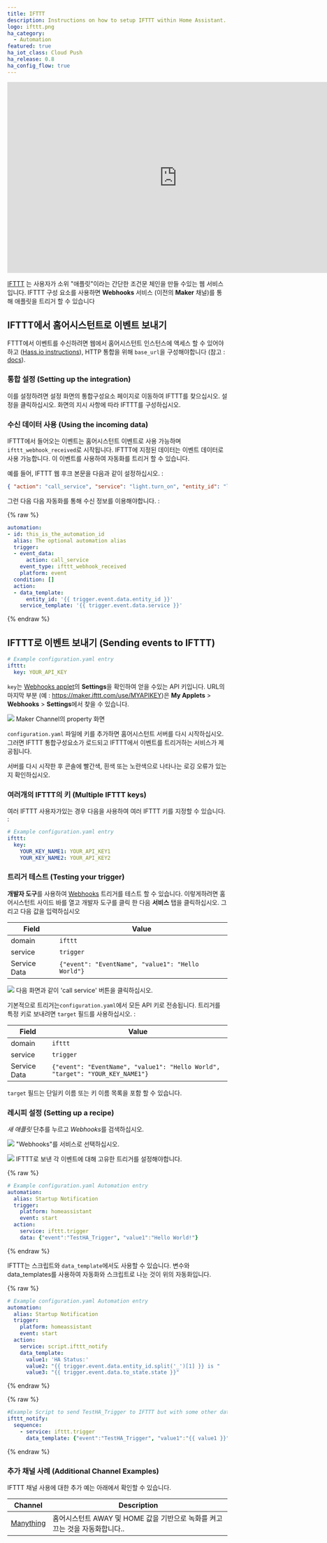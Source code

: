 ```yaml
---
title: IFTTT
description: Instructions on how to setup IFTTT within Home Assistant.
logo: ifttt.png
ha_category:
  - Automation
featured: true
ha_iot_class: Cloud Push
ha_release: 0.8
ha_config_flow: true
---
```


<div class='videoWrapper'>
<iframe width="776" height="437" src="https://www.youtube.com/embed/pQpz_Ms8tiU" frameborder="0" allow="accelerometer; autoplay; encrypted-media; gyroscope; picture-in-picture" allowfullscreen></iframe>
</div>

[IFTTT](https://ifttt.com) 는 사용자가 소위 "애플릿"이라는 간단한 조건문 체인을 만들 수있는 웹 서비스입니다. IFTTT 구성 요소를 사용하면 **Webhooks** 서비스 (이전의 **Maker** 채널)를 통해 애플릿을 트리거 할 수 있습니다 

## IFTTT에서 홈어시스턴트로 이벤트 보내기

FTTT에서 이벤트를 수신하려면 웹에서 홈어시스턴트 인스턴스에 액세스 할 수 있어야하고 ([Hass.io instructions](/addons/duckdns/)), HTTP 통합을 위해 `base_url`을 구성해야합니다 (참고 : [docs](/integrations/http/#base_url)).

### 통합 설정 (Setting up the integration)

이를 설정하려면 설정 화면의 통합구성요소 페이지로 이동하여 IFTTT를 찾으십시오. 설정을 클릭하십시오. 화면의 지시 사항에 따라 IFTTT를 구성하십시오.

### 수신 데이터 사용 (Using the incoming data)

IFTTT에서 들어오는 이벤트는 홈어시스턴트 이벤트로 사용 가능하며 `ifttt_webhook_received`로 시작됩니다. 
IFTTT에 지정된 데이터는 이벤트 데이터로 사용 가능합니다. 이 이벤트를 사용하여 자동화를 트리거 할 수 있습니다.

예를 들어, IFTTT 웹 후크 본문을 다음과 같이 설정하십시오. :

```json
{ "action": "call_service", "service": "light.turn_on", "entity_id": "light.living_room" }
```

그런 다음 다음 자동화를 통해 수신 정보를 이용해야합니다. :

{% raw %}
```yaml
automation:
- id: this_is_the_automation_id
  alias: The optional automation alias
  trigger:
  - event_data:
      action: call_service
    event_type: ifttt_webhook_received
    platform: event
  condition: []
  action:
  - data_template:
      entity_id: '{{ trigger.event.data.entity_id }}'
    service_template: '{{ trigger.event.data.service }}'
```
{% endraw %}

## IFTTT로 이벤트 보내기 (Sending events to IFTTT)

```yaml
# Example configuration.yaml entry
ifttt:
  key: YOUR_API_KEY
```

`key`는 [Webhooks applet](https://ifttt.com/services/maker_webhooks/settings)의 **Settings**을 확인하여 얻을 수있는 API 키입니다. URL의 마지막 부분 (예 : https://maker.ifttt.com/use/MYAPIKEY)은 **My Applets** > **Webhooks** > **Settings**에서 찾을 수 있습니다.


<p class='img'>
<img src='/images/integrations/ifttt/finding_key.png' />
Maker Channel의 property 화면
</p>

`configuration.yaml` 파일에 키를 추가하면 홈어시스턴트 서버를 다시 시작하십시오. 그러면 IFTTT 통합구성요소가 로드되고 IFTTT에서 이벤트를 트리거하는 서비스가 제공됩니다.

<div class='note'>
서버를 다시 시작한 후 콘솔에 빨간색, 흰색 또는 노란색으로 나타나는 로깅 오류가 있는지 확인하십시오.
</div>

### 여러개의 IFTTT의 키 (Multiple IFTTT keys)

여러 IFTTT 사용자가있는 경우 다음을 사용하여 여러 IFTTT 키를 지정할 수 있습니다. :

```yaml
# Example configuration.yaml entry
ifttt:
  key: 
    YOUR_KEY_NAME1: YOUR_API_KEY1
    YOUR_KEY_NAME2: YOUR_API_KEY2
```


### 트리거 테스트 (Testing your trigger)

**개발자 도구**를 사용하여 [Webhooks](https://ifttt.com/maker_webhooks) 트리거를 테스트 할 수 있습니다. 이렇게하려면 홈어시스턴트 사이드 바를 열고 개발자 도구를 클릭 한 다음 **서비스** 탭을 클릭하십시오. 그리고 다음 값을 입력하십시오 

Field | Value
----- | -----
domain | `ifttt`
service | `trigger`
Service Data | `{"event": "EventName", "value1": "Hello World"}`

<p class='img'>
<img src='/images/integrations/ifttt/testing_service.png' />
다음 화면과 같이 'call service' 버튼을 클릭하십시오.
</p>

기본적으로 트리거는`configuration.yaml`에서 모든 API 키로 전송됩니다. 트리거를 특정 키로 보내려면 `target` 필드를 사용하십시오. : 

Field | Value
----- | -----
domain | `ifttt`
service | `trigger`
Service Data | `{"event": "EventName", "value1": "Hello World", "target": "YOUR_KEY_NAME1"}`

`target` 필드는 단일키 이름 또는 키 이름 목록을 포함 할 수 있습니다.

### 레시피 설정 (Setting up a recipe)

*새 애플릿* 단추를 누르고 *Webhooks*를 검색하십시오.

<p class='img'>
<img src='/images/integrations/ifttt/setup_service.png' />
"Webhooks"를 서비스로 선택하십시오.
</p>

<p class='img'>
<img src='/images/integrations/ifttt/setup_trigger.png' />
IFTTT로 보낸 각 이벤트에 대해 고유한 트리거를 설정해야합니다.
</p>

{% raw %}
```yaml
# Example configuration.yaml Automation entry
automation:
  alias: Startup Notification
  trigger:
    platform: homeassistant
    event: start
  action:
    service: ifttt.trigger
    data: {"event":"TestHA_Trigger", "value1":"Hello World!"}
```
{% endraw %}

IFTTT는 스크립트와 `data_template`에서도 사용할 수 있습니다.  변수와 data_templates를 사용하여 자동화와 스크립트로 나눈 것이 위의 자동화입니다.

{% raw %}
```yaml
# Example configuration.yaml Automation entry
automation:
  alias: Startup Notification
  trigger:
    platform: homeassistant
    event: start
  action:
    service: script.ifttt_notify
    data_template:
      value1: 'HA Status:'
      value2: "{{ trigger.event.data.entity_id.split('_')[1] }} is "
      value3: "{{ trigger.event.data.to_state.state }}"
```
{% endraw %}

{% raw %}
```yaml
#Example Script to send TestHA_Trigger to IFTTT but with some other data (homeassistant UP).
ifttt_notify:
  sequence:
    - service: ifttt.trigger
      data_template: {"event":"TestHA_Trigger", "value1":"{{ value1 }}", "value2":"{{ value2 }}", "value3":"{{ value3 }}"}
```
{% endraw %}

### 추가 채널 사례 (Additional Channel Examples)

IFTTT 채널 사용에 대한 추가 예는 아래에서 확인할 수 있습니다.

Channel | Description
----- | -----
[Manything](/integrations/ifttt.manything/) | 홈어시스턴트 AWAY 및 HOME 값을 기반으로 녹화를 켜고 끄는 것을 자동화합니다..
